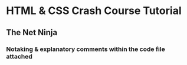 # HTML & CSS Crash Course Tutorial

## The Net Ninja

### Notaking & explanatory comments within the code file attached